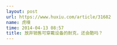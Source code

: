 ```yaml
---
layout: post
url: https://www.huxiu.com/article/31682
name: 虎嗅
time: 2014-04-13 08:57
title: 放弃销售可穿戴设备的耐克，还会酷吗？
---
```

